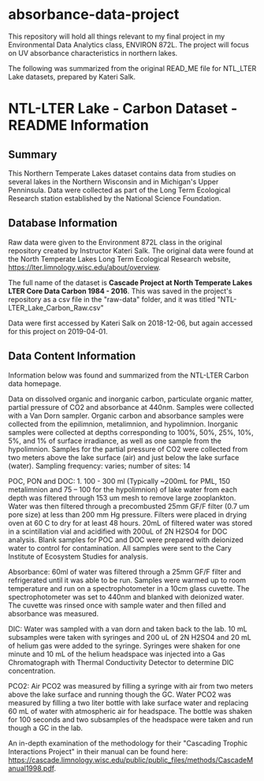 # absorbance-data-project
This repository will hold all things relevant to my final project in my Environmental Data Analytics class, ENVIRON 872L. The project will focus on UV absorbance characteristics in northern lakes.

The following was summarized from the original READ_ME file for NTL_LTER Lake datasets, prepared by Kateri Salk. 

# NTL-LTER Lake - Carbon Dataset - README Information


## Summary

This Northern Temperate Lakes dataset contains data from studies on several lakes in the Northern Wisconsin and in Michigan's Upper Penninsula. Data were collected as part of the Long Term Ecological Research station established by the National Science Foundation.

## Database Information

Raw data were given to the Environment 872L class in the original repository created by Instructor Kateri Salk. The original data were found at the North Temperate Lakes Long Term Ecological Research website, https://lter.limnology.wisc.edu/about/overview.

The full name of the dataset is **Cascade Project at North Temperate Lakes LTER Core Data Carbon 1984 - 2016**. This was saved in the project's repository as a csv file in the "raw-data" folder, and it was titled "NTL-LTER_Lake_Carbon_Raw.csv"

Data were first accessed by Kateri Salk on 2018-12-06, but again accessed for this project on 2019-04-01.

## Data Content Information

Information below was found and summarized from the NTL-LTER Carbon data homepage. 

Data on dissolved organic and inorganic carbon, particulate organic matter, partial pressure of CO2 and absorbance at 440nm. Samples were collected with a Van Dorn sampler. Organic carbon and absorbance samples were collected from the epilimnion, metalimnion, and hypolimnion. Inorganic samples were collected at depths corresponding to 100%, 50%, 25%, 10%, 5%, and 1% of surface irradiance, as well as one sample from the hypolimnion. Samples for the partial pressure of CO2 were collected from two meters above the lake surface (air) and just below the lake surface (water). Sampling frequency: varies; number of sites: 14


POC, PON and DOC: 1. 100 - 300 ml (Typically ~200mL for PML, 150 metalimnion and 75 – 100 for the hypolimnion) of lake water from each depth was filtered through 153 um mesh to remove large zooplankton. Water was then filtered through a precombusted 25mm GF/F filter (0.7 um pore size) at less than 200 mm Hg pressure. Filters were placed in drying oven at 60 C to dry for at least 48 hours. 20mL of filtered water was stored in a scintillation vial and acidified with 200uL of 2N H2SO4 for DOC analysis. Blank samples for POC and DOC were prepared with deionized water to control for contamination. All samples were sent to the Cary Institute of Ecosystem Studies for analysis.

Absorbance: 60ml of water was filtered through a 25mm GF/F filter and refrigerated until it was able to be run. Samples were warmed up to room temperature and run on a spectrophotometer in a 10cm glass cuvette. The spectrophotometer was set to 440nm and blanked with deionized water. The cuvette was rinsed once with sample water and then filled and absorbance was measured.

DIC: Water was sampled with a van dorn and taken back to the lab. 10 mL subsamples were taken with syringes and 200 uL of 2N H2SO4 and 20 mL of helium gas were added to the syringe. Syringes were shaken for one minute and 10 mL of the helium headspace was injected into a Gas Chromatograph with Thermal Conductivity Detector to determine DIC concentration.

PCO2: Air PCO2 was measured by filling a syringe with air from two meters above the lake surface and running though the GC. Water PCO2 was measured by filling a two liter bottle with lake surface water and replacing 60 mL of water with atmospheric air for headspace. The bottle was shaken for 100 seconds and two subsamples of the headspace were taken and run though a GC in the lab.

An in-depth examination of the methodology for their "Cascading Trophic Interactions Project" in their manual can be found here: https://cascade.limnology.wisc.edu/public/public_files/methods/CascadeManual1998.pdf. 

